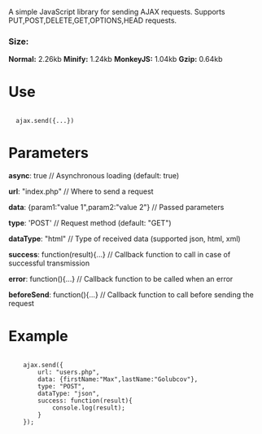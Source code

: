 A simple JavaScript library for sending AJAX requests.
Supports PUT,POST,DELETE,GET,OPTIONS,HEAD requests.
<h3>Size:</h3>
<b>Normal:</b> 2.26kb
<b>Minify:</b> 1.24kb
<b>MonkeyJS:</b> 1.04kb
<b>Gzip:</b> 0.64kb
<h1>Use</h1>
<code>
  ajax.send({...})
</code>
<h1>Parameters</h1>
<b>async</b>: true // Asynchronous loading (default: true)

<b>url</b>: "index.php" // Where to send a request</u>
    
<b>data</b>: {param1:"value 1",param2:"value 2"} // Passed parameters
    
<b>type</b>: 'POST' // Request method (default: "GET")
    
<b>dataType</b>: "html" // Type of received data (supported json, html, xml)
    
<b>success</b>: function(result){...} // Callback function to call in case of successful transmission
			
<b>error</b>: function(){...} // Callback function to be called when an error
    
<b>beforeSend</b>: function(){...} // Callback function to call before sending the request
<h1>Example</h1>
<pre><code>
	ajax.send({
		url: "users.php",
		data: {firstName:"Max",lastName:"Golubcov"},
		type: "POST",
		dataType: "json",
		success: function(result){
			console.log(result);
		}
	});
</re></code>

